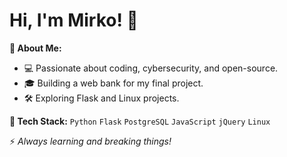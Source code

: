 # Hi, I'm Mirko! 👋

**🚀 About Me:**
- 💻 Passionate about coding, cybersecurity, and open-source.
- 🎓 Building a web bank for my final project.
- 🛠️ Exploring Flask and Linux projects.

**🔧 Tech Stack:**
`Python` `Flask` `PostgreSQL` `JavaScript` `jQuery` `Linux`

⚡ *Always learning and breaking things!*
